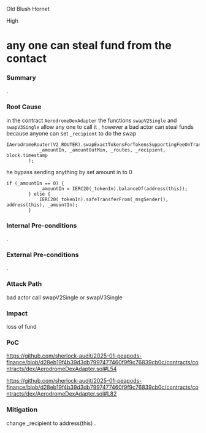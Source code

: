 Old Blush Hornet

High

# any one can steal fund from the contact

### Summary

.

### Root Cause

in the contract `AerodromeDexAdapter` the functions `swapV2Single` and `swapV3Single` allow any one to call it , however a bad actor can steal funds because anyone can set `_recipient` to do the swap

```solidity
IAerodromeRouter(V2_ROUTER).swapExactTokensForTokensSupportingFeeOnTransferTokens(
            _amountIn, _amountOutMin, _routes, _recipient, block.timestamp
        );
```  

he bypass sending anything by set amount in to 0

```solidity
if (_amountIn == 0) {
            _amountIn = IERC20(_tokenIn).balanceOf(address(this));
        } else {
            IERC20(_tokenIn).safeTransferFrom(_msgSender(), address(this), _amountIn);
        }
```

### Internal Pre-conditions

.

### External Pre-conditions

.

### Attack Path

bad actor call swapV2Single or swapV3Single

### Impact

loss of fund

### PoC

https://github.com/sherlock-audit/2025-01-peapods-finance/blob/d28eb19f4b39d3db7997477460f9f9c76839cb0c/contracts/contracts/dex/AerodromeDexAdapter.sol#L54

https://github.com/sherlock-audit/2025-01-peapods-finance/blob/d28eb19f4b39d3db7997477460f9f9c76839cb0c/contracts/contracts/dex/AerodromeDexAdapter.sol#L82

### Mitigation

change  _recipient to address(this) .